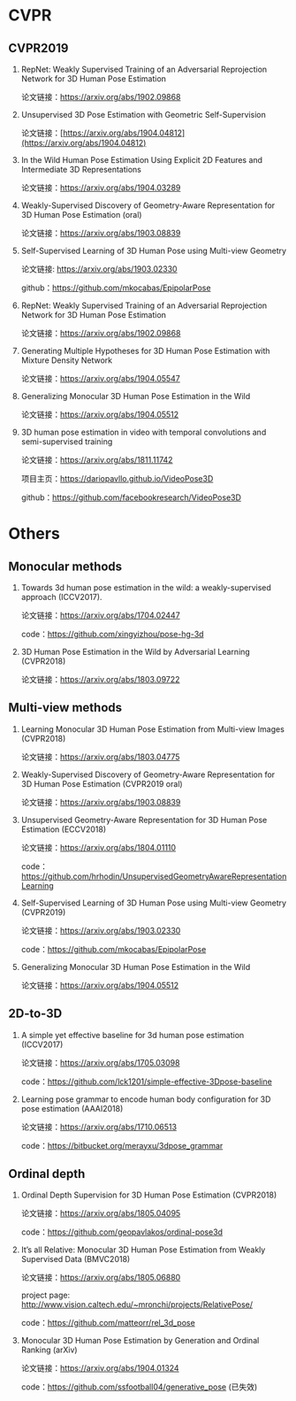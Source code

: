# CVPR

## CVPR2019

1. RepNet: Weakly Supervised Training of an Adversarial Reprojection Network for 3D Human Pose Estimation

   论文链接：https://arxiv.org/abs/1902.09868




2. Unsupervised 3D Pose Estimation with Geometric Self-Supervision

   论文链接：[https://arxiv.org/abs/1904.04812](https://arxiv.org/abs/1904.04812) 



3. In the Wild Human Pose Estimation Using Explicit 2D Features and Intermediate 3D Representations

   论文链接：https://arxiv.org/abs/1904.03289

   

4. Weakly-Supervised Discovery of Geometry-Aware Representation for 3D Human Pose Estimation (oral)

   论文链接：<https://arxiv.org/abs/1903.08839> 



5. Self-Supervised Learning of 3D Human Pose using Multi-view Geometry

   论文链接: https://arxiv.org/abs/1903.02330
   
   github：<https://github.com/mkocabas/EpipolarPose>



6. RepNet: Weakly Supervised Training of an Adversarial Reprojection Network for 3D Human Pose Estimation

   论文链接：<https://arxiv.org/abs/1902.09868>

   

7. Generating Multiple Hypotheses for 3D Human Pose Estimation with Mixture Density Network

   论文链接：https://arxiv.org/abs/1904.05547

   

8. Generalizing Monocular 3D Human Pose Estimation in the Wild

   论文链接：https://arxiv.org/abs/1904.05512

   

9. 3D human pose estimation in video with temporal convolutions and semi-supervised training

   论文链接：https://arxiv.org/abs/1811.11742

   项目主页：<https://dariopavllo.github.io/VideoPose3D>

   github：https://github.com/facebookresearch/VideoPose3D


# Others

## Monocular methods
1. Towards 3d human pose estimation in the wild: a weakly-supervised approach (ICCV2017).

   论文链接：https://arxiv.org/abs/1704.02447
   
   code：https://github.com/xingyizhou/pose-hg-3d


2. 3D Human Pose Estimation in the Wild by Adversarial Learning (CVPR2018)

   论文链接：https://arxiv.org/abs/1803.09722


## Multi-view methods

1. Learning Monocular 3D Human Pose Estimation from Multi-view Images (CVPR2018)

   论文链接：https://arxiv.org/abs/1803.04775
   
   
2. Weakly-Supervised Discovery of Geometry-Aware Representation for 3D Human Pose Estimation (CVPR2019 oral)
   
   论文链接：https://arxiv.org/abs/1903.08839


3. Unsupervised Geometry-Aware Representation for 3D Human Pose Estimation (ECCV2018)

   论文链接：https://arxiv.org/abs/1804.01110
   
   code：https://github.com/hrhodin/UnsupervisedGeometryAwareRepresentationLearning


4. Self-Supervised Learning of 3D Human Pose using Multi-view Geometry (CVPR2019)

   论文链接：https://arxiv.org/abs/1903.02330
   
   code：https://github.com/mkocabas/EpipolarPose


5. Generalizing Monocular 3D Human Pose Estimation in the Wild

   论文链接：https://arxiv.org/abs/1904.05512


## 2D-to-3D

1. A simple yet effective baseline for 3d human pose estimation (ICCV2017)

   论文链接：https://arxiv.org/abs/1705.03098
   
   code：https://github.com/lck1201/simple-effective-3Dpose-baseline
   
   
2. Learning pose grammar to encode human body configuration for 3D pose estimation (AAAI2018)

   论文链接：https://arxiv.org/abs/1710.06513
   
   code：https://bitbucket.org/merayxu/3dpose_grammar


## Ordinal depth

1. Ordinal Depth Supervision for 3D Human Pose Estimation (CVPR2018)
   
   论文链接：https://arxiv.org/abs/1805.04095
   
   code：https://github.com/geopavlakos/ordinal-pose3d
   
   
2. It’s all Relative: Monocular 3D Human Pose Estimation from Weakly Supervised Data (BMVC2018)

   论文链接：https://arxiv.org/abs/1805.06880
   
   project page: http://www.vision.caltech.edu/~mronchi/projects/RelativePose/
   
   code：https://github.com/matteorr/rel_3d_pose


3. Monocular 3D Human Pose Estimation by Generation and Ordinal Ranking (arXiv)

   论文链接：https://arxiv.org/abs/1904.01324
   
   code：https://github.com/ssfootball04/generative_pose (已失效)
